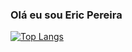 ### Olá eu sou Eric Pereira

[![Top Langs](https://github-readme-stats.vercel.app/api/top-langs/?username=ericpereira234&layout=compact)](https://github.com/ericpereira234/github-readme-stats)
